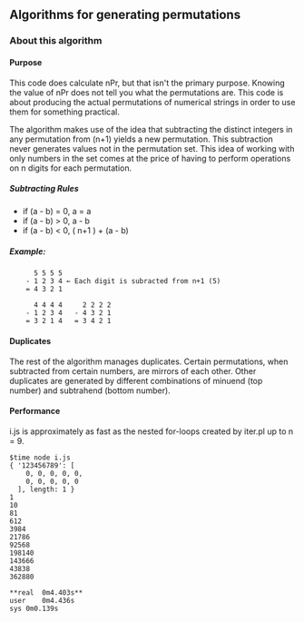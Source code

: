 ## Algorithms for generating permutations


### About this algorithm

#### Purpose

This code does calculate nPr, but that isn't the primary purpose. Knowing the value of nPr does not tell you what the permutations are. This code is about producing the actual permutations of numerical strings in order to use them for something practical.

The algorithm makes use of the idea that subtracting the distinct integers in any permutation from (n+1) yields a new permutation. This subtraction never generates values not in the permutation set. This idea of working with only numbers in the set comes at the price of having to perform operations on n digits for each permutation.

##### Subtracting Rules
* if (a - b) = 0, a = a
* if (a - b) > 0, a - b
* if (a - b) < 0, ( n+1 ) + (a - b)

##### Example:

```
	  5 5 5 5	
	- 1 2 3 4 ← Each digit is subracted from n+1 (5)
	= 4 3 2 1
	
	  4 4 4 4	  2 2 2 2
	- 1 2 3 4	- 4 3 2 1
	= 3 2 1 4	= 3 4 2 1
```

#### Duplicates

The rest of the algorithm manages duplicates. Certain permutations, when subtracted from certain numbers, are mirrors of each other. Other duplicates are generated by different combinations of minuend (top number) and subtrahend (bottom number).



#### Performance

i.js is approximately as fast as the nested for-loops created by iter.pl up to n = 9.

```
$time node i.js 
{ '123456789': [
    0, 0, 0, 0, 0,
    0, 0, 0, 0, 0
  ], length: 1 }
1
10
81
612
3984
21786
92568
198140
143666
43838
362880

**real	0m4.403s**
user	0m4.436s
sys	0m0.139s
```
